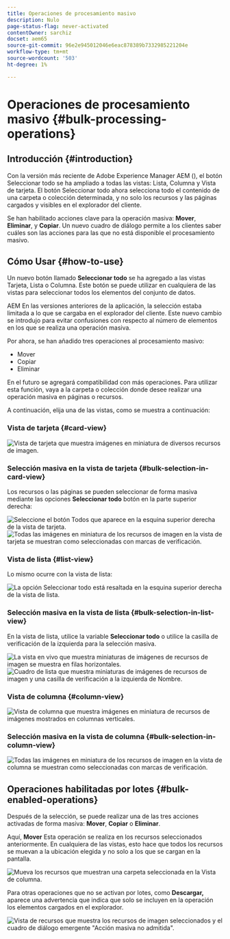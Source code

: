 ```yaml
---
title: Operaciones de procesamiento masivo
description: Nulo
page-status-flag: never-activated
contentOwner: sarchiz
docset: aem65
source-git-commit: 96e2e945012046e6eac878389b7332985221204e
workflow-type: tm+mt
source-wordcount: '503'
ht-degree: 1%

---
```



# Operaciones de procesamiento masivo {#bulk-processing-operations}

## Introducción {#introduction}

Con la versión más reciente de Adobe Experience Manager AEM (), el botón Seleccionar todo se ha ampliado a todas las vistas: Lista, Columna y Vista de tarjeta. El botón Seleccionar todo ahora selecciona todo el contenido de una carpeta o colección determinada, y no solo los recursos y las páginas cargados y visibles en el explorador del cliente.

Se han habilitado acciones clave para la operación masiva: **Mover**, **Eliminar**, y **Copiar**. Un nuevo cuadro de diálogo permite a los clientes saber cuáles son las acciones para las que no está disponible el procesamiento masivo.

## Cómo Usar {#how-to-use}

Un nuevo botón llamado **Seleccionar todo** se ha agregado a las vistas Tarjeta, Lista o Columna. Este botón se puede utilizar en cualquiera de las vistas para seleccionar todos los elementos del conjunto de datos.

AEM En las versiones anteriores de la aplicación, la selección estaba limitada a lo que se cargaba en el explorador del cliente. Este nuevo cambio se introdujo para evitar confusiones con respecto al número de elementos en los que se realiza una operación masiva.

Por ahora, se han añadido tres operaciones al procesamiento masivo:

* Mover
* Copiar
* Eliminar

En el futuro se agregará compatibilidad con más operaciones.
Para utilizar esta función, vaya a la carpeta o colección donde desee realizar una operación masiva en páginas o recursos.

A continuación, elija una de las vistas, como se muestra a continuación:

### Vista de tarjeta {#card-view}

![Vista de tarjeta que muestra imágenes en miniatura de diversos recursos de imagen.](assets/unu.png)

### Selección masiva en la vista de tarjeta {#bulk-selection-in-card-view}

Los recursos o las páginas se pueden seleccionar de forma masiva mediante las opciones **Seleccionar todo** botón en la parte superior derecha:

![Seleccione el botón Todos que aparece en la esquina superior derecha de la vista de tarjeta.](assets/doi.png) ![Todas las imágenes en miniatura de los recursos de imagen en la vista de tarjeta se muestran como seleccionadas con marcas de verificación.](assets/trei.png)

### Vista de lista    {#list-view}

Lo mismo ocurre con la vista de lista:

![La opción Seleccionar todo está resaltada en la esquina superior derecha de la vista de lista.](assets/patru_modified.png)

### Selección masiva en la vista de lista {#bulk-selection-in-list-view}

En la vista de lista, utilice la variable **Seleccionar todo** o utilice la casilla de verificación de la izquierda para la selección masiva.

![La vista en vivo que muestra miniaturas de imágenes de recursos de imagen se muestra en filas horizontales.](assets/cinci.png) ![Cuadro de lista que muestra miniaturas de imágenes de recursos de imagen y una casilla de verificación a la izquierda de Nombre.](assets/sase.png)

### Vista de columna {#column-view}

![Vista de columna que muestra imágenes en miniatura de recursos de imágenes mostrados en columnas verticales.](assets/sapte.png)

### Selección masiva en la vista de columna {#bulk-selection-in-column-view}

![Todas las imágenes en miniatura de los recursos de imagen en la vista de columna se muestran como seleccionadas con marcas de verificación.](assets/opt.png)

## Operaciones habilitadas por lotes {#bulk-enabled-operations}

Después de la selección, se puede realizar una de las tres acciones activadas de forma masiva: **Mover**, **Copiar** o **Eliminar**.

Aquí, **Mover** Esta operación se realiza en los recursos seleccionados anteriormente. En cualquiera de las vistas, esto hace que todos los recursos se muevan a la ubicación elegida y no solo a los que se cargan en la pantalla.

![Mueva los recursos que muestran una carpeta seleccionada en la Vista de columna.](assets/noua.png)

Para otras operaciones que no se activan por lotes, como **Descargar,** aparece una advertencia que indica que solo se incluyen en la operación los elementos cargados en el explorador.

![Vista de recursos que muestra los recursos de imagen seleccionados y el cuadro de diálogo emergente &quot;Acción masiva no admitida&quot;.](assets/zece.png)
